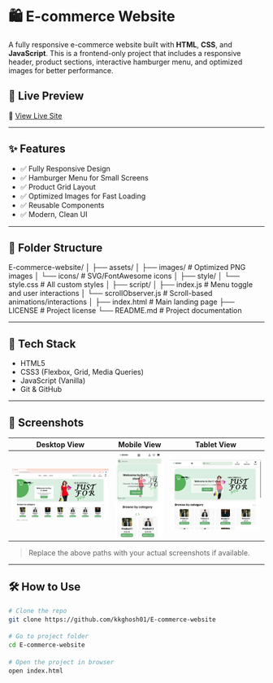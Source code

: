 # 🛍️ E-commerce Website

A fully responsive e-commerce website built with **HTML**, **CSS**, and **JavaScript**. This is a frontend-only project that includes a responsive header, product sections, interactive hamburger menu, and optimized images for better performance.

## 🚀 Live Preview

🔗 [View Live Site](https://kkghosh01.github.io/E-commerce-website/)

---

## ✨ Features

- ✅ Fully Responsive Design
- ✅ Hamburger Menu for Small Screens
- ✅ Product Grid Layout
- ✅ Optimized Images for Fast Loading
- ✅ Reusable Components
- ✅ Modern, Clean UI

---

## 📁 Folder Structure

E-commerce-website/
│
├── assets/
│ ├── images/ # Optimized PNG images
│ └── icons/ # SVG/FontAwesome icons
│
├── style/
│ └── style.css # All custom styles
│
├── script/
│ ├── index.js # Menu toggle and user interactions
│ └── scrollObserver.js # Scroll-based animations/interactions
│
├── index.html # Main landing page
├── LICENSE # Project license
└── README.md # Project documentation

---

## 🧰 Tech Stack

- HTML5
- CSS3 (Flexbox, Grid, Media Queries)
- JavaScript (Vanilla)
- Git & GitHub

---

## 📸 Screenshots

| Desktop View | Mobile View | Tablet View |
|--------------|-------------|-------------|
| ![Desktop Screenshot](assets/screenshot-desktop.png) | ![Tab Screenshot](assets/Screenshot-tab.png) | ![Mobile Screenshot](assets/screenshot-mobile.png) |

> Replace the above paths with your actual screenshots if available.

---

## 🛠️ How to Use

```bash
# Clone the repo
git clone https://github.com/kkghosh01/E-commerce-website

# Go to project folder
cd E-commerce-website

# Open the project in browser
open index.html

    
